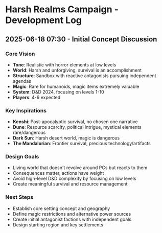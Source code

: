 # Harsh Realms Campaign - Development Log

## 2025-06-18 07:30 - Initial Concept Discussion

### Core Vision
- **Tone**: Realistic with horror elements at low levels
- **World**: Harsh and unforgiving, survival is an accomplishment
- **Structure**: Sandbox with reactive antagonists pursuing independent agendas
- **Magic**: Rare for humanoids, magic items extremely valuable
- **System**: D&D 2024, focusing on levels 1-10
- **Players**: 4-6 expected

### Key Inspirations
- **Kenshi**: Post-apocalyptic survival, no chosen one narrative
- **Dune**: Resource scarcity, political intrigue, mystical elements rare/dangerous
- **Dark Sun**: Harsh desert world, magic is dangerous
- **The Mandalorian**: Frontier survival, precious technology/artifacts

### Design Goals
- Living world that doesn't revolve around PCs but reacts to them
- Consequences matter, actions have weight
- Avoid high-level D&D complexity by focusing on low levels
- Create meaningful survival and resource management

### Next Steps
- Establish core setting concept and geography
- Define magic restrictions and alternative power sources
- Create initial antagonist factions with independent goals
- Design starting region and key settlements
